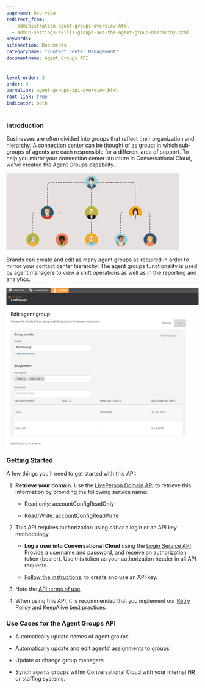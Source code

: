 ```yaml
---
pagename: Overview
redirect_from:
  - administration-agent-groups-overview.html
  - admin-settings-skills-groups-set-the-agent-group-hierarchy.html
keywords:
sitesection: Documents
categoryname: "Contact Center Management"
documentname: Agent Groups API


level-order: 3
order: 9
permalink: agent-groups-api-overview.html
root-link: true
indicator: both
---
```


### Introduction

Businesses are often divided into groups that reflect their organization and hierarchy. A connection center can be thought of as group: in which sub-groups of agents are each responsible for a different area of support. To help you mirror your connection center structure in Conversational Cloud, we’ve created the Agent Groups capability.

![AgentGroupsOverview](img/agentgroupsoverview.png)

Brands can create and edit as many agent groups as required in order to mirror your contact center hierarchy.  The agent groups functionality is used by agent managers to view a shift operations as well as in the reporting and analytics.

![EditAgentGroup](img/editagentgroup.png)

### Getting Started

A few things you'll need to get started with this API:

1. **Retrieve your domain**. Use the [LivePerson Domain API](agent-domain-domain-api.html) to retrieve this information by providing the following service name:

	* Read only: accountConfigReadOnly

	* Read/Write: accountConfigReadWrite

2. This API requires authorization using _either_ a login or an API key methodology.

	* **Log a user into Conversational Cloud** using the [Login Service API](login-getting-started.html). Provide a username and password, and receive an authorization token (bearer). Use this token as your authorization header in all API requests.

	* [Follow the instructions](guides-gettingstarted.html), to create and use an API key.

3. Note the [API terms of use](https://www.liveperson.com/policies/terms-of-use).

4. When using this API, it is recommended that you implement our [Retry Policy and KeepAlive best practices](guides-retry-policy.html).


### Use Cases for the Agent Groups API

* Automatically update names of agent groups

* Automatically update and edit agents’ assignments to groups

* Update or change group managers

* Synch agents groups within Conversational Cloud with your internal HR or staffing systems.
